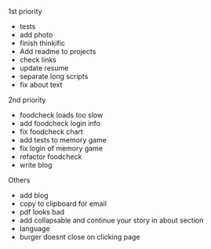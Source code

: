 1st priority

-   tests
-   add photo
-   finish thinkific
-   Add readme to projects
-   check links
-   update resume
-   separate long scripts
-   fix about text

2nd priority

-   foodcheck loads too slow
-   add foodcheck login info
-   fix foodcheck chart
-   add tests to memory game
-   fix login of memory game
-   refactor foodcheck
-   write blog

Others

-   add blog
-   copy to clipboard for email
-   pdf looks bad
-   add collapsable and continue your story in about section
-   language
-   burger doesnt close on clicking page
